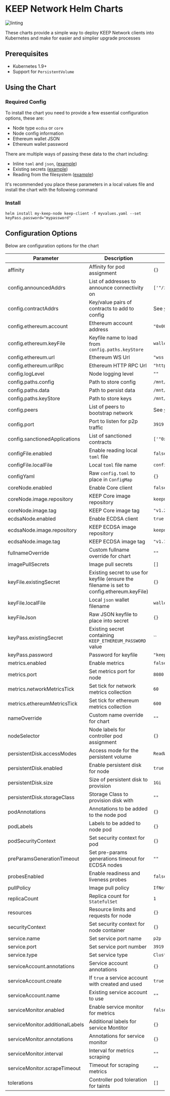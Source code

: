 KEEP Network Helm Charts
========================

![linting](https://github.com/ajcrowe/keep-client-helm-chart/workflows/linting/badge.svg)

These charts provide a simple way to deploy KEEP Network clients into Kubernetes and make for easier and simplier upgrade processes

## Prerequisites

* Kubernetes 1.9+
* Support for `PersistentVolume`

## Using the Chart

### Required Config

To install the chart you need to provide a few essential configuration options, these are:

* Node type `ecdsa` or `core`
* Node config information
* Ethereum wallet JSON
* Ethereum wallet password

There are multiple ways of passing these data to the chart including:

* Inline `toml` and `json`, ([example](examples/inline-resources.yaml))
* Existing secrets ([example](examples/existing-secrets.yaml))
* Reading from the filesystem ([example](examples/loca-files.md))

It's recommended you place these parameters in a local values file and install the chart with the following command

### Install

```
helm install my-keep-node keep-client -f myvalues.yaml --set keyPass.password="mypassword"
```

## Configuration Options

Below are configuration options for the chart

| Parameter                       | Description                                                                                | Default                                            |
|---------------------------------|--------------------------------------------------------------------------------------------|----------------------------------------------------|
| affinity                        | Affinity for pod assignment                                                                | `{}`                                               |
| config.announcedAddrs           | List of addresses to announce connectivity on                                              | `['"/ip4/127.0.0.1/tcp/3919"']`                    |
| config.contractAddrs            | Key/value pairs of contracts to add to config                                              | See [`values.yaml`](keep-client/values.yaml)       |
| config.ethereum.account         | Ethereum account address                                                                   | `"0x0000000000000000000000000000000000000000"`     |
| config.ethereum.keyFile         | Keyfile name to load from `config.paths.keyStore`                                          | `wallet.json`                                      |
| config.ethereum.url             | Ethereum WS Url                                                                            | `"wss://ropsten.infura.io/ws/v3/mykey"`            |
| config.ethereum.urlRpc          | Ethereum HTTP RPC Url                                                                      | `"https://ropsten.infura.io/v3/mykey"`             |
| config.logLevel                 | Node logging level                                                                         | `""`                                               |
| config.paths.config             | Path to store config                                                                       | `/mnt/config`                                      |
| config.paths.data               | Path to persist data                                                                       | `/mnt/persistence`                                 |
| config.paths.keyStore           | Path to store keys                                                                         | `/mnt/keystore`                                    |
| config.peers                    | List of peers to bootstrap network                                                         | See [`values.yaml`](keep-client/values.yaml)       |
| config.port                     | Port to listen for p2p traffic                                                             | `3919`                                             |
| config.sanctionedApplications   | List of sanctioned contracts                                                               | `['"0x14dC06F762E7f4a756825c1A1dA569b3180153cB"']` |
| configFile.enabled              | Enable reading local `toml` file                                                           | `false`                                            |
| configFile.localFile            | Local `toml` file name                                                                     | `config.toml`                                      |
| configYaml                      | Raw `config.toml` to place in `ConfigMap`                                                  | `{}`                                               |
| coreNode.enabled                | Enable Core client                                                                         | `false  `                                          |
| coreNode.image.repository       | KEEP Core image repository                                                                 | `keepnetwork/keep-client`                          |
| coreNode.image.tag              | KEEP Core image tag                                                                        | `"v1.2.4-rc"`                                      |
| ecdsaNode.enabled               | Enable ECDSA client                                                                        | `true`                                             |
| ecdsaNode.image.repository      | KEEP ECDSA image repository                                                                | `keepnetwork/keep-ecdsa-client`                    |
| ecdsaNode.image.tag             | KEEP ECDSA image tag                                                                       | `"v1.1.2"`                                         |
| fullnameOverride                | Custom fullname override for chart                                                         | `""`                                               |
| imagePullSecrets                | Image pull secrets                                                                         | `[]`                                               |
| keyFile.existingSecret          | Existing secret to use for keyfile (ensure the filename is set to config.ethereum.keyFile) | `{}`                                               |
| keyFile.localFile               | Local `json` wallet filename                                                               | `wallet.json`                                      |
| keyFileJson                     | Raw JSON keyfile to place into secret                                                      | `{}`                                               |
| keyPass.existingSecret          | Existing secret containing `KEEP_ETHEREUM_PASSWORD` value                                  | ``                                                 |
| keyPass.password                | Password for keyfile                                                                       | `"keepnetworkclient"`                              |
| metrics.enabled                 | Enable metrics                                                                             | `false`                                            |
| metrics.port                    | Set metrics port for node                                                                  | `8080`                                             |
| metrics.networkMetricsTick      | Set tick for network metrics collection                                                    | `60`                                               |
| metrics.ethereumMetricsTick     | Set tick for ethereum metrics collection                                                   | `600`                                              |
| nameOverride                    | Custom name override for chart                                                             | `""`                                               |
| nodeSelector                    | Node labels for controller pod assignment                                                  | `{}`                                               |
| persistentDisk.accessModes      | Access mode for the persistent volume                                                      | `ReadWriteOnce`                                    |
| persistentDisk.enabled          | Enable persistent disk for node                                                            | `true`                                             |
| persistentDisk.size             | Size of persistent disk to provision                                                       | `1Gi`                                              |
| persistentDisk.storageClass     | Storage Class to provision disk with                                                       | `""`                                               |
| podAnnotations                  | Annotations to be added to the node pod                                                    | `{}`                                               |
| podLabels                       | Labels to be added to node pod                                                             | `{}`                                               |
| podSecurityContext              | Set security context for pod                                                               | `{}`                                               |
| preParamsGenerationTimeout      | Set pre-params generations timeout for ECDSA nodes                                         | `""`                                               |
| probesEnabled                   | Enable readiness and liveness probes                                                       | `false`                                            |
| pullPolicy                      | Image pull policy                                                                          | `IfNotPresent`                                     |
| replicaCount                    | Replica count for `StatefulSet`                                                            | `1`                                                |
| resources                       | Resource limits and requests for node                                                      | `{}`                                               |
| securityContext                 | Set security context for node container                                                    | `{}`                                               |
| service.name                    | Set service port name                                                                      | `p2p`                                              |
| service.port                    | Set service port number                                                                    | `3919`                                             |
| service.type                    | Set service type                                                                           | `ClusterIP`                                        |
| serviceAccount.annotations      | Service account annotations                                                                | `{}`                                               |
| serviceAccount.create           | If `true` a service account with created and used                                          | `true`                                             |
| serviceAccount.name             | Existing service account to use                                                            | `""`                                               |
| serviceMonitor.enabled          | Enable service monitor for metrics                                                         | `false`                                            |
| serviceMonitor.additionalLabels | Additional labels for service Montitor                                                     | `{}`                                               |
| serviceMonitor.annotations      | Annotations for service monitor                                                            | `{}`                                               |
| serviceMonitor.interval         | Interval for metrics scraping                                                              | `""`                                               |
| serviceMonitor.scrapeTimeout    | Timeout for scraping metrics                                                               | `""`                                               |
| tolerations                     | Controller pod toleration for taints                                                       | `[]`                                               |
